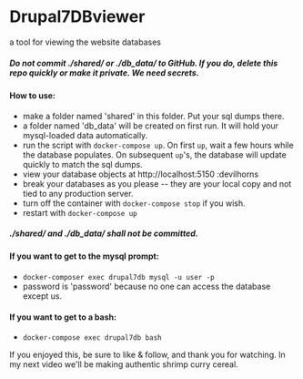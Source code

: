 # Drupal7DBviewer
a tool for viewing the website databases

##### Do not commit ./shared/ or ./db_data/ to GitHub.  If you do, delete this repo quickly or make it private.  We need secrets.

#### How to use:

 - make a folder named 'shared' in this folder.  Put your sql dumps there.
 - a folder named 'db_data' will be created on first run.  It will hold your mysql-loaded data automatically.
 - run the script with `docker-compose up`.  On first `up`, wait a few hours while the database populates.  On subsequent `up`'s, the database will update quickly to match the sql dumps.
 - view your database objects at http://localhost:5150 :devilhorns
 - break your databases as you please -- they are your local copy and not tied to any production server.
 - turn off the container with `docker-compose stop` if you wish.
 - restart with `docker-compose up`
 
##### ./shared/ and ./db_data/ shall not be committed.

#### If you want to get to the mysql prompt:

 - `docker-composer exec drupal7db mysql -u user -p`
 - password is 'password' because no one can access the database except us.
 
#### If you want to get to a bash:
 
 - `docker-compose exec drupal7db bash`

If you enjoyed this, be sure to like & follow, and thank you for watching.  In my next video we'll be making authentic shrimp curry cereal.
